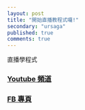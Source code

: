 ```yaml
---
layout: post
title: "開始直播教程式囉!"
secondary: "ursaga"
published: true
comments: true
---
```


直播學程式

### [Youtube 頻道](http://live.ursaga.com)
### [FB 專頁](http://fb.ursaga.com)
